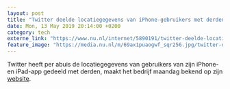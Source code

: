 ```yaml
---
layout: post
title: "Twitter deelde locatiegegevens van iPhone-gebruikers met derden"
date: Mon, 13 May 2019 20:14:00 +0200
category: tech
externe_link: "https://www.nu.nl/internet/5890191/twitter-deelde-locatiegegevens-van-iphone-gebruikers-met-derden.html"
feature_image: "https://media.nu.nl/m/69ax1puaogwf_sqr256.jpg/twitter-deelde-locatiegegevens-van-iphone-gebruikers-met-derden.jpg"
---
```


Twitter heeft per abuis de locatiegegevens van gebruikers van zijn iPhone- en iPad-app gedeeld met derden, maakt het bedrijf maandag bekend op zijn <a href="https://help.twitter.com/en/location-data-collection" target="_blank">website</a>.
